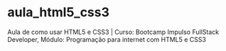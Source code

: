 # aula_html5_css3
Aula de como usar HTML5 e CSS3 | Curso: Bootcamp Impulso FullStack Developer, Módulo: Programação para internet com HTML5 e CSS3
